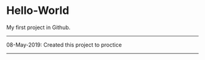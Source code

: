 # Hello-World
My first project in Github.
******************************************
08-May-2019:
  Created this project to proctice
*****************************************
